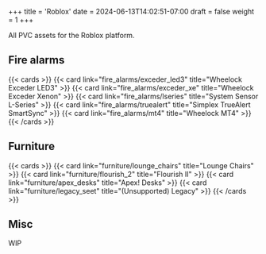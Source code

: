 +++
title = 'Roblox'
date = 2024-06-13T14:02:51-07:00
draft = false
weight = 1
+++

All PVC assets for the Roblox platform.

## Fire alarms

{{< cards >}}
    {{< card link="fire_alarms/exceder_led3" title="Wheelock Exceder LED3" >}}
    {{< card link="fire_alarms/exceder_xe" title="Wheelock Exceder Xenon" >}}
    {{< card link="fire_alarms/lseries" title="System Sensor L-Series" >}}
    {{< card link="fire_alarms/truealert" title="Simplex TrueAlert SmartSync" >}}
    {{< card link="fire_alarms/mt4" title="Wheelock MT4" >}}
{{< /cards >}}

## Furniture

{{< cards >}}
    {{< card link="furniture/lounge_chairs" title="Lounge Chairs" >}}
    {{< card link="furniture/flourish_2" title="Flourish II" >}}
    {{< card link="furniture/apex_desks" title="Apex! Desks" >}}
    {{< card link="furniture/legacy_seet" title="(Unsupported) Legacy" >}}
{{< /cards >}}

## Misc

WIP